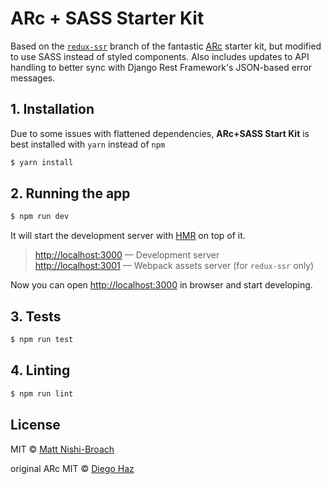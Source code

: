 # ARc + SASS Starter Kit

Based on the [`redux-ssr`](https://github.com/diegohaz/arc/tree/redux-ssr) branch of the fantastic [ARc](https://github.com/diegohaz/arc) starter kit, but modified to use SASS instead of styled components. Also includes updates to API handling to better sync with Django Rest Framework's JSON-based error messages.

## 1. Installation

Due to some issues with flattened dependencies, __ARc+SASS Start Kit__ is best installed with `yarn` instead of `npm`

```sh
$ yarn install
```

## 2. Running the app

```sh
$ npm run dev
```

It will start the development server with [HMR](https://webpack.github.io/docs/hot-module-replacement) on top of it.

> [http://localhost:3000](http://localhost:3000) — Development server<br>
> [http://localhost:3001](http://localhost:3001) — Webpack assets server (for `redux-ssr` only)<br>

Now you can open [http://localhost:3000](http://localhost:3000) in browser and start developing.

## 3. Tests

```sh
$ npm run test
```

## 4. Linting

```sh
$ npm run lint
````

## License

MIT © [Matt Nishi-Broach](https://github.com/MattBroach)

original ARc MIT © [Diego Haz](https://github.com/diegohaz)
